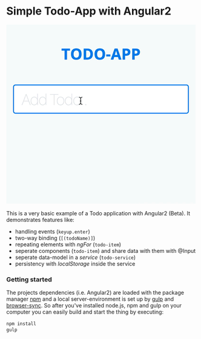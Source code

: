 # Simple Todo-App with Angular2
![alt text](./Todo-App.gif "Todo-App in Action")


This is a very basic example of a Todo application with Angular2 (Beta). It demonstrates features like:

- handling events (`keyup.enter`)
- two-way binding (`[(todoName)]`)
- repeating elements with *ngFor* (`todo-item`)
- seperate components (`todo-item`) and share data with them with @Input
- seperate data-model in a *service* (`todo-service`)
- persistency with *localStorage* inside the service

### Getting started
The projects dependencies (i.e. Angular2) are loaded with the package manager [npm](https://www.npmjs.com) and a local server-environment is set up by [gulp](http://gulpjs.com) and [browser-sync](http://browsersync.io). So after you've installed node.js, npm and gulp on your computer you can easily build and start the thing by executing:

```
npm install
gulp
```
